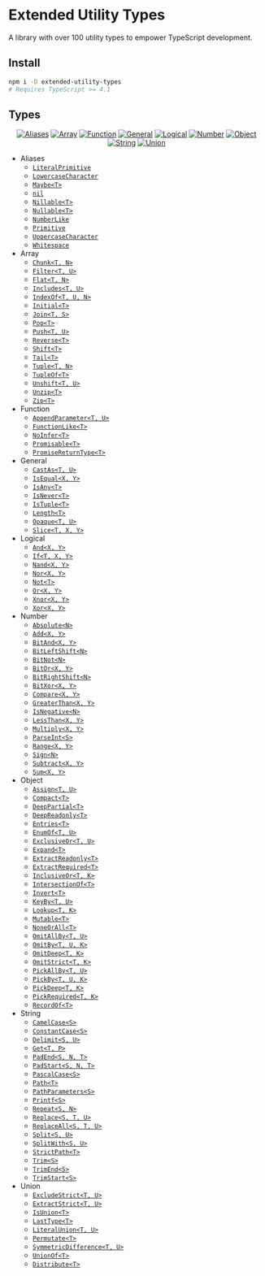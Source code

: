 <!-- markdownlint-disable MD007 MD033 -->

# Extended Utility Types

A library with over 100 utility types to empower TypeScript development.

## Install

```sh
npm i -D extended-utility-types
# Requires TypeScript >= 4.1
```

## Types

<div align="center">

[![Aliases]](https://github.com/vBread/extended-utility-types/tree/main/src/aliases)
[![Array]](https://github.com/vBread/extended-utility-types/tree/main/src/array)
[![Function]](https://github.com/vBread/extended-utility-types/tree/main/src/function)
[![General]](https://github.com/vBread/extended-utility-types/tree/main/src/general)
[![Logical]](https://github.com/vBread/extended-utility-types/tree/main/src/logical)
[![Number]](https://github.com/vBread/extended-utility-types/tree/main/src/number)
[![Object]](https://github.com/vBread/extended-utility-types/tree/main/src/object)
[![String]](https://github.com/vBread/extended-utility-types/tree/main/src/string)
[![Union]](https://github.com/vBread/extended-utility-types/tree/main/src/union)

</div>

- Aliases
	- [`LiteralPrimitive`](https://github.com/vBread/extended-utility-types/tree/main/src/aliases/LiteralPrimitive.ts)
	- [`LowercaseCharacter`](https://github.com/vBread/extended-utility-types/tree/main/src/aliases/LowercaseCharacter.ts)
	- [`Maybe<T>`](https://github.com/vBread/extended-utility-types/tree/main/src/aliases/Maybe.ts)
	- [`nil`](https://github.com/vBread/extended-utility-types/tree/main/src/aliases/Nil.ts)
	- [`Nillable<T>`](https://github.com/vBread/extended-utility-types/tree/main/src/aliases/Nillable.ts)
	- [`Nullable<T>`](https://github.com/vBread/extended-utility-types/tree/main/src/aliases/Nullable.ts)
	- [`NumberLike`](https://github.com/vBread/extended-utility-types/tree/main/src/aliases/NumberLike.ts)
	- [`Primitive`](https://github.com/vBread/extended-utility-types/tree/main/src/aliases/Primitive.ts)
	- [`UppercaseCharacter`](https://github.com/vBread/extended-utility-types/tree/main/src/aliases/UppercaseCharacter.ts)
	- [`Whitespace`](https://github.com/vBread/extended-utility-types/tree/main/src/aliases/Whitespace.ts)
- Array
	- [`Chunk<T, N>`](https://github.com/vBread/extended-utility-types/tree/main/src/array/Chunk.ts)
	- [`Filter<T, U>`](https://github.com/vBread/extended-utility-types/tree/main/src/array/Filter.ts)
	- [`Flat<T, N>`](https://github.com/vBread/extended-utility-types/tree/main/src/array/Flat.ts)
	- [`Includes<T, U>`](https://github.com/vBread/extended-utility-types/tree/main/src/array/Includes.ts)
	- [`IndexOf<T, U, N>`](https://github.com/vBread/extended-utility-types/tree/main/src/array/IndexOf.ts)
	- [`Initial<T>`](https://github.com/vBread/extended-utility-types/tree/main/src/array/Initial.ts)
	- [`Join<T, S>`](https://github.com/vBread/extended-utility-types/tree/main/src/array/Join.ts)
	- [`Pop<T>`](https://github.com/vBread/extended-utility-types/tree/main/src/array/Pop.ts)
	- [`Push<T, U>`](https://github.com/vBread/extended-utility-types/tree/main/src/array/Push.ts)
	- [`Reverse<T>`](https://github.com/vBread/extended-utility-types/tree/main/src/array/Reverse.ts)
	- [`Shift<T>`](https://github.com/vBread/extended-utility-types/tree/main/src/array/Shift.ts)
	- [`Tail<T>`](https://github.com/vBread/extended-utility-types/tree/main/src/array/Tail.ts)
	- [`Tuple<T, N>`](https://github.com/vBread/extended-utility-types/tree/main/src/array/Tuple.ts)
	- [`TupleOf<T>`](https://github.com/vBread/extended-utility-types/tree/main/src/array/TupleOf.ts)
	- [`Unshift<T, U>`](https://github.com/vBread/extended-utility-types/tree/main/src/array/Unshift.ts)
	- [`Unzip<T>`](https://github.com/vBread/extended-utility-types/tree/main/src/array/Unzip.ts)
	- [`Zip<T>`](https://github.com/vBread/extended-utility-types/tree/main/src/array/Zip.ts)
- Function
	- [`AppendParameter<T, U>`](https://github.com/vBread/extended-utility-types/tree/main/src/function/AppendParameter.ts)
	- [`FunctionLike<T>`](https://github.com/vBread/extended-utility-types/tree/main/src/function/FunctionLike.ts)
	- [`NoInfer<T>`](https://github.com/vBread/extended-utility-types/tree/main/src/function/NoInfer.ts)
	- [`Promisable<T>`](https://github.com/vBread/extended-utility-types/tree/main/src/function/Promisable.ts)
	- [`PromiseReturnType<T>`](https://github.com/vBread/extended-utility-types/tree/main/src/function/PromiseReturnType.ts)
- General
	- [`CastAs<T, U>`](https://github.com/vBread/extended-utility-types/tree/main/src/general/CastAs.ts)
	- [`IsEqual<X, Y>`](https://github.com/vBread/extended-utility-types/tree/main/src/general/IsEqual.ts)
	- [`IsAny<T>`](https://github.com/vBread/extended-utility-types/tree/main/src/general/IsAny.ts)
	- [`IsNever<T>`](https://github.com/vBread/extended-utility-types/tree/main/src/general/IsNever.ts)
	- [`IsTuple<T>`](https://github.com/vBread/extended-utility-types/tree/main/src/general/IsTuple.ts)
	- [`Length<T>`](https://github.com/vBread/extended-utility-types/tree/main/src/general/Length.ts)
	- [`Opaque<T, U>`](https://github.com/vBread/extended-utility-types/tree/main/src/general/Opaque.ts)
	- [`Slice<T, X, Y>`](https://github.com/vBread/extended-utility-types/tree/main/src/general/Slice.ts)
- Logical
	- [`And<X, Y>`](https://github.com/vBread/extended-utility-types/tree/main/src/logical/And.ts)
	- [`If<T, X, Y>`](https://github.com/vBread/extended-utility-types/tree/main/src/logical/If.ts)
	- [`Nand<X, Y>`](https://github.com/vBread/extended-utility-types/tree/main/src/logical/Nand.ts)
	- [`Nor<X, Y>`](https://github.com/vBread/extended-utility-types/tree/main/src/logical/Nor.ts)
	- [`Not<T>`](https://github.com/vBread/extended-utility-types/tree/main/src/logical/Not.ts)
	- [`Or<X, Y>`](https://github.com/vBread/extended-utility-types/tree/main/src/logical/Or.ts)
	- [`Xnor<X, Y>`](https://github.com/vBread/extended-utility-types/tree/main/src/logical/Xnor.ts)
	- [`Xor<X, Y>`](https://github.com/vBread/extended-utility-types/tree/main/src/logical/Xor.ts)
- Number
	- [`Absolute<N>`](https://github.com/vBread/extended-utility-types/tree/main/src/number/Absolute.ts)
	- [`Add<X, Y>`](https://github.com/vBread/extended-utility-types/tree/main/src/number/Add.ts)
	- [`BitAnd<X, Y>`](https://github.com/vBread/extended-utility-types/tree/main/src/number/BitAnd.ts)
	- [`BitLeftShift<N>`](https://github.com/vBread/extended-utility-types/tree/main/src/number/BitLeftShift.ts)
	- [`BitNot<N>`](https://github.com/vBread/extended-utility-types/tree/main/src/number/BitNot.ts)
	- [`BitOr<X, Y>`](https://github.com/vBread/extended-utility-types/tree/main/src/number/BitOr.ts)
	- [`BitRightShift<N>`](https://github.com/vBread/extended-utility-types/tree/main/src/number/BitRightShift.ts)
	- [`BitXor<X, Y>`](https://github.com/vBread/extended-utility-types/tree/main/src/number/BitXor.ts)
	- [`Compare<X, Y>`](https://github.com/vBread/extended-utility-types/tree/main/src/number/Compare.ts)
	- [`GreaterThan<X, Y>`](https://github.com/vBread/extended-utility-types/tree/main/src/number/GreaterThan.ts)
	- [`IsNegative<N>`](https://github.com/vBread/extended-utility-types/tree/main/src/number/IsNegative.ts)
	- [`LessThan<X, Y>`](https://github.com/vBread/extended-utility-types/tree/main/src/number/LessThan.ts)
	- [`Multiply<X, Y>`](https://github.com/vBread/extended-utility-types/tree/main/src/number/Multiply.ts)
	- [`ParseInt<S>`](https://github.com/vBread/extended-utility-types/tree/main/src/number/ParseInt.ts)
	- [`Range<X, Y>`](https://github.com/vBread/extended-utility-types/tree/main/src/number/Range.ts)
	- [`Sign<N>`](https://github.com/vBread/extended-utility-types/tree/main/src/number/Sign.ts)
	- [`Subtract<X, Y>`](https://github.com/vBread/extended-utility-types/tree/main/src/number/Subtract.ts)
	- [`Sum<X, Y>`](https://github.com/vBread/extended-utility-types/tree/main/src/number/Sum.ts)
- Object
	- [`Assign<T, U>`](https://github.com/vBread/extended-utility-types/tree/main/src/object/Assign.ts)
	- [`Compact<T>`](https://github.com/vBread/extended-utility-types/tree/main/src/object/Compact.ts)
	- [`DeepPartial<T>`](https://github.com/vBread/extended-utility-types/tree/main/src/object/DeepPartial.ts)
	- [`DeepReadonly<T>`](https://github.com/vBread/extended-utility-types/tree/main/src/object/DeepReadonly.ts)
	- [`Entries<T>`](https://github.com/vBread/extended-utility-types/tree/main/src/object/Entries.ts)
	- [`EnumOf<T, U>`](https://github.com/vBread/extended-utility-types/tree/main/src/object/EnumOf.ts)
	- [`ExclusiveOr<T, U>`](https://github.com/vBread/extended-utility-types/tree/main/src/object/ExclusiveOr.ts)
	- [`Expand<T>`](https://github.com/vBread/extended-utility-types/tree/main/src/object/Expand.ts)
	- [`ExtractReadonly<T>`](https://github.com/vBread/extended-utility-types/tree/main/src/object/ExtractReadonly.ts)
	- [`ExtractRequired<T>`](https://github.com/vBread/extended-utility-types/tree/main/src/object/ExtractRequired.ts)
	- [`InclusiveOr<T, K>`](https://github.com/vBread/extended-utility-types/tree/main/src/object/InclusiveOr.ts)
	- [`IntersectionOf<T>`](https://github.com/vBread/extended-utility-types/tree/main/src/object/IntersectionOf.ts)
	- [`Invert<T>`](https://github.com/vBread/extended-utility-types/tree/main/src/object/Invert.ts)
	- [`KeyBy<T, U>`](https://github.com/vBread/extended-utility-types/tree/main/src/object/KeyBy.ts)
	- [`Lookup<T, K>`](https://github.com/vBread/extended-utility-types/tree/main/src/object/Lookup.ts)
	- [`Mutable<T>`](https://github.com/vBread/extended-utility-types/tree/main/src/object/Mutable.ts)
	- [`NoneOrAll<T>`](https://github.com/vBread/extended-utility-types/tree/main/src/object/NoneOrAll.ts)
	- [`OmitAllBy<T, U>`](https://github.com/vBread/extended-utility-types/tree/main/src/object/OmitAllBy.ts)
	- [`OmitBy<T, U, K>`](https://github.com/vBread/extended-utility-types/tree/main/src/object/OmitBy.ts)
	- [`OmitDeep<T, K>`](https://github.com/vBread/extended-utility-types/tree/main/src/object/OmitDeep.ts)
	- [`OmitStrict<T, K>`](https://github.com/vBread/extended-utility-types/tree/main/src/object/OmitStrict.ts)
	- [`PickAllBy<T, U>`](https://github.com/vBread/extended-utility-types/tree/main/src/object/PickAllBy.ts)
	- [`PickBy<T, U, K>`](https://github.com/vBread/extended-utility-types/tree/main/src/object/PickBy.ts)
	- [`PickDeep<T, K>`](https://github.com/vBread/extended-utility-types/tree/main/src/object/PickDeep.ts)
	- [`PickRequired<T, K>`](https://github.com/vBread/extended-utility-types/tree/main/src/object/PickRequired.ts)
	- [`RecordOf<T>`](https://github.com/vBread/extended-utility-types/tree/main/src/object/RecordOf.ts)
- String
	- [`CamelCase<S>`](https://github.com/vBread/extended-utility-types/tree/main/src/string/CamelCase.ts)
	- [`ConstantCase<S>`](https://github.com/vBread/extended-utility-types/tree/main/src/string/ConstantCase.ts)
	- [`Delimit<S, U>`](https://github.com/vBread/extended-utility-types/tree/main/src/string/Delimit.ts)
	- [`Get<T, P>`](https://github.com/vBread/extended-utility-types/tree/main/src/string/Get.ts)
	- [`PadEnd<S, N, T>`](https://github.com/vBread/extended-utility-types/tree/main/src/string/PadEnd.ts)
	- [`PadStart<S, N, T>`](https://github.com/vBread/extended-utility-types/tree/main/src/string/PadStart.ts)
	- [`PascalCase<S>`](https://github.com/vBread/extended-utility-types/tree/main/src/string/PascalCase.ts)
	- [`Path<T>`](https://github.com/vBread/extended-utility-types/tree/main/src/string/Path.ts)
	- [`PathParameters<S>`](https://github.com/vBread/extended-utility-types/tree/main/src/string/PathParameters.ts)
	- [`Printf<S>`](https://github.com/vBread/extended-utility-types/tree/main/src/string/Printf.ts)
	- [`Repeat<S, N>`](https://github.com/vBread/extended-utility-types/tree/main/src/string/Repeat.ts)
	- [`Replace<S, T, U>`](https://github.com/vBread/extended-utility-types/tree/main/src/string/Replace.ts)
	- [`ReplaceAll<S, T, U>`](https://github.com/vBread/extended-utility-types/tree/main/src/string/ReplaceAll.ts)
	- [`Split<S, U>`](https://github.com/vBread/extended-utility-types/tree/main/src/string/Split.ts)
	- [`SplitWith<S, U>`](https://github.com/vBread/extended-utility-types/tree/main/src/string/SplitWith.ts)
	- [`StrictPath<T>`](https://github.com/vBread/extended-utility-types/tree/main/src/string/StrictPath.ts)
	- [`Trim<S>`](https://github.com/vBread/extended-utility-types/tree/main/src/string/Trim.ts)
	- [`TrimEnd<S>`](https://github.com/vBread/extended-utility-types/tree/main/src/string/TrimEnd.ts)
	- [`TrimStart<S>`](https://github.com/vBread/extended-utility-types/tree/main/src/string/TrimStart.ts)
- Union
	- [`ExcludeStrict<T, U>`](https://github.com/vBread/extended-utility-types/tree/main/src/union/ExcludeStrict.ts)
	- [`ExtractStrict<T, U>`](https://github.com/vBread/extended-utility-types/tree/main/src/union/ExtractStrict.ts)
	- [`IsUnion<T>`](https://github.com/vBread/extended-utility-types/tree/main/src/union/IsUnion.ts)
	- [`LastType<T>`](https://github.com/vBread/extended-utility-types/tree/main/src/union/LastType.ts)
	- [`LiteralUnion<T, U>`](https://github.com/vBread/extended-utility-types/tree/main/src/union/LiteralUnion.ts)
	- [`Permutate<T>`](https://github.com/vBread/extended-utility-types/tree/main/src/union/Permutate.ts)
	- [`SymmetricDifference<T, U>`](https://github.com/vBread/extended-utility-types/tree/main/src/union/SymmetricDifference.ts)
	- [`UnionOf<T>`](https://github.com/vBread/extended-utility-types/tree/main/src/union/UnionOf.ts)
	- [`Distribute<T>`](https://github.com/vBread/extended-utility-types/tree/main/src/union/Distribute.ts)

[Aliases]: https://img.shields.io/badge/10-Aliases-FF9C9F?style=for-the-badge&labelColor=363C44
[Array]: https://img.shields.io/badge/17-Array-FEC98F?style=for-the-badge&labelColor=363C44
[Function]: https://img.shields.io/badge/5-Function-B9E9AA?style=for-the-badge&labelColor=363C44
[General]: https://img.shields.io/badge/8-General-FEDD9E?style=for-the-badge&labelColor=363C44
[Logical]: https://img.shields.io/badge/8-Logical-B9F9E6?style=for-the-badge&labelColor=363C44
[Number]: https://img.shields.io/badge/18-Number-B1F1F4?style=for-the-badge&labelColor=363C44
[Object]: https://img.shields.io/badge/26-Object-88C5FF?style=for-the-badge&labelColor=363C44
[String]: https://img.shields.io/badge/19-String-C7B4E0?style=for-the-badge&labelColor=363C44
[Union]: https://img.shields.io/badge/9-Union-F8CEEE?style=for-the-badge&labelColor=363C44
